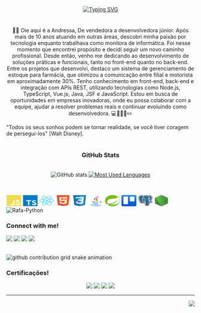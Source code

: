 <div align="center">
  <a href="https://git.io/typing-svg">
    <img src="https://readme-typing-svg.demolab.com?font=Fira+Code&weight=500&size=22&pause=1000&color=FF5AA4&center=true&vCenter=true&random=false&width=524&lines=%E2%8A%B9+Welcome+to+my+profile!+%CB%99%E1%B5%95%CB%99+%E2%8A%B9+" alt="Typing SVG">
  </a>
</div>


#
<p align="center">👋🏽 Oie aqui é a Andressa,
De vendedora a desenvolvedora júnior. Após mais de 10 anos atuando em outras áreas, descobri minha paixão por tecnologia enquanto trabalhava como monitora de informática. Foi nesse momento que encontrei propósito e decidi seguir um novo caminho profissional. Desde então, venho me dedicando ao desenvolvimento de soluções práticas e funcionais, tanto no front-end quanto no back-end. Entre os projetos que desenvolvi, destaco um sistema de gerenciamento de estoque para farmácia, que otimizou a comunicação entre filial e motorista em aproximadamente 30%. Tenho conhecimento em front-end, back-end e integração com APIs REST, utilizando tecnologias como Node.js, TypeScript, Vue.js, Java, JSF e JavaScript. Estou em busca de oportunidades em empresas inovadoras, onde eu possa colaborar com a equipe, ajudar a resolver problemas reais e continuar evoluindo como desenvolvedora. 💻👩🏽‍💻✏️

"Todos os seus sonhos podem se tornar realidade, se você tiver coragem de persegui-los" [Walt Disney].
  
#

 
<div style="text-align: center;" align="center">
  <h3> GitHub Stats </h3>
  <br>
  <img src="https://github-readme-stats-git-masterrstaa-rickstaa.vercel.app/api?username=andressasmedeiros&hide_title=true&show_icons=true&include_all_commits=false&count_private=true&line_height=25&hide=issues&bg_color=000&title_color=FF5AA4&text_color=FFF&border_radius=3&border_color=FF5AA4&icon_color=FF5AA4&theme=jolly" alt="GitHub stats">

  <a href="https://github.com/mari4souza/github-readme-stats">
    <img src="https://github-readme-stats-git-masterrstaa-rickstaa.vercel.app/api/top-langs/?username=andressasmedeiros&line_height=10&card_width=290&layout=compact&hide_title=false&count_private=true&langs_count=4&show_icons=true&title_color=FF5AA4&hide=html,css&bg_color=000&text_color=8B8B8B&border_radius=3&border_color=FF5AA4&count_private=true" alt="Most Used Languages">
  </a>
 
</div>

##


<div style="display: inline_block"><br>
  <img align="center" alt="Rafa-Js" height="30" width="40" src="https://raw.githubusercontent.com/devicons/devicon/master/icons/javascript/javascript-plain.svg">
  <img align="center" alt="Rafa-Ts" height="30" width="40" src="https://raw.githubusercontent.com/devicons/devicon/master/icons/typescript/typescript-plain.svg">
  <img align="center" alt="Rafa-React" height="30" width="40" src="https://raw.githubusercontent.com/devicons/devicon/master/icons/react/react-original.svg">
  <img align="center" alt="Rafa-HTML" height="30" width="40" src="https://raw.githubusercontent.com/devicons/devicon/master/icons/html5/html5-original.svg">
  <img align="center" alt="Rafa-CSS" height="30" width="40" src="https://raw.githubusercontent.com/devicons/devicon/master/icons/css3/css3-original.svg">
  <img align="center" alt="Rafa-Python" height="30" width="40" src="https://raw.githubusercontent.com/devicons/devicon/master/icons/java/java-original.svg">
  <img align="center" alt="Rafa-Python" height="30" width="40" src="https://raw.githubusercontent.com/devicons/devicon/master/icons/spring/spring-original.svg">
  <img align="center" alt="Rafa-Python" height="30" width="40" src="https://raw.githubusercontent.com/devicons/devicon/master/icons/trello/trello-original.svg">
  <img align="center" alt="Rafa-Python" height="30" width="40" src="https://raw.githubusercontent.com/devicons/devicon/master/icons/postgresql/postgresql-original.svg">
  <img align="center" alt="Rafa-Python" height="30" width="40" src="https://raw.githubusercontent.com/devicons/devicon/master/icons/nodejs/nodejs-original.svg">
   <img align="center" alt="Rafa-Python" height="30" width="30" src="https://upload.wikimedia.org/wikipedia/commons/thumb/b/b2/Bootstrap_logo.svg/2560px-Bootstrap_logo.svg.png">
  
   <img align="right" alt="" height="100px" src="https://i.picasion.com/pic92/b07558508f56851284a9e9f6bbd5e184.gif">
</div>
  
<div> 
   <h3 align="left">Connect with me!</h3>
  <a href="https://instagram.com/andressadsms" target="_blank"><img src="https://img.shields.io/badge/-Instagram-%23E4405F?style=for-the-badge&logo=instagram&logoColor=white" target="_blank"></a>
  <a href = "mailto:contatoandressa.scharaiber@gmail.com"><img src="https://img.shields.io/badge/-Gmail-%23333?style=for-the-badge&logo=gmail&logoColor=white" target="_blank"></a>
  <a href="https://www.linkedin.com/in/andressasmedeiros" target="_blank"><img src="https://img.shields.io/badge/-LinkedIn-%230077B5?style=for-the-badge&logo=linkedin&logoColor=white" target="_blank"></a> 
 <a href="https://www.facebook.com/andressa.dasilvamedeiros.3/" target="_blank"><img src="https://img.shields.io/badge/-Facebook-%230077B5?style=for-the-badge&logo=facebook&logoColor=white" target="_blank"></a> 


 
  
</div>

##

<picture align="center">
  <source media="(prefers-color-scheme: dark)" srcset="https://raw.githubusercontent.com/andressasmedeiros/andressasmedeiros/output/github-contribution-grid-snake-dark.svg">
  <source media="(prefers-color-scheme: light)" srcset="https://raw.githubusercontent.com/andressasmedeiros/andressasmedeiros/output/github-contribution-grid-snake-dark.svg">
  <img align="center" alt="github contribution grid snake animation" src="https://raw.githubusercontent.com/andressasmedeiros/andressasmedeiros/output/github-contribution-grid-snake.svg">
</picture>

<div align="center"> 
   <h3 align="left">Certificações!</h3>
<img src="https://hermes.dio.me/tracks/be43294e-4b68-43b0-9f03-d4221f293c45.png" height="110"></a>
<img src="https://hermes.dio.me/tracks/a039b34c-7aa8-4a3d-b765-07c8c837f67a.png" height="110"></a>
<img src="https://www.softplan.com.br/wp-content/uploads/2022/08/logo-dev-in-01.png" height="90"></a>
<img src="https://static-00.iconduck.com/assets.00/github-octocat-icon-2048x1800-53ry4fpw.png" height="100"></a>


</div>

___________________________________________________________________________________________

<img align="right" src="https://komarev.com/ghpvc/?username=andressasmedeiros&color=ff5aa4"><br>

##

<div align="center">
  <a href="https://github.com/andressasmedeiros">
  </a>
</div>
